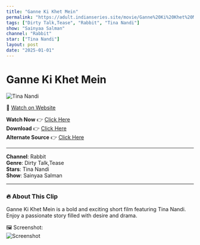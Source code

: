```yaml
---
title: "Ganne Ki Khet Mein"
permalink: "https://adult.indianseries.site/movie/Ganne%20Ki%20Khet%20Mein"
tags: ["Dirty Talk,Tease", "Rabbit", "Tina Nandi"]
show: "Sainyaa Salman"
channel: "Rabbit"
star: ["Tina Nandi"]
layout: post
date: "2025-01-01"
---
```


# Ganne Ki Khet Mein

![Tina Nandi](https://shorts.desisins.com/wp-content/uploads/2024/11/Ganne-Ki-Khet-Mein-Rabbit-Sainyaa-Salman-DesiSins.com_.jpg)

🔗 [Watch on Website](https://adult.indianseries.site/movie/Ganne%20Ki%20Khet%20Mein)

**Watch Now** 👉 [Click Here](https://adult.indianseries.site/movie/Ganne%20Ki%20Khet%20Mein)  
**Download** 👉 [Click Here](https://adult.indianseries.site/movie/Ganne%20Ki%20Khet%20Mein)  
**Alternate Source** 👉 [Click Here](https://adult.indianseries.site/movie/Ganne%20Ki%20Khet%20Mein)

---

**Channel**: Rabbit  
**Genre**: Dirty Talk,Tease  
**Stars**: Tina Nandi  
**Show**: Sainyaa Salman

---

### 🔥 About This Clip

Ganne Ki Khet Mein is a bold and exciting short film featuring Tina Nandi. Enjoy a passionate story filled with desire and drama.
 
🖼️ Screenshot:  
![Screenshot](https://shorts.desisins.com/wp-content/uploads/2024/11/Ganne-Ki-Khet-Mein-Rabbit-Sainyaa-Salman-DesiSins.com_.jpg)
